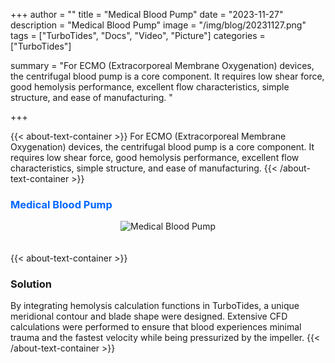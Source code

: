 +++
author = ""
title = "Medical Blood Pump"
date = "2023-11-27"
description = "Medical Blood Pump"
image = "/img/blog/20231127.png"
tags = ["TurboTides", "Docs", "Video", "Picture"]
categories = ["TurboTides"]

summary = "For ECMO (Extracorporeal Membrane Oxygenation) devices, the centrifugal blood pump is a core component. It requires low shear force, good hemolysis performance, excellent flow characteristics, simple structure, and ease of manufacturing. <!--more-->"

+++

{{< about-text-container >}}
For ECMO (Extracorporeal Membrane Oxygenation) devices, the centrifugal blood pump is a core component. It requires low shear force, good hemolysis performance, excellent flow characteristics, simple structure, and ease of manufacturing.
{{< /about-text-container >}}


<h3 style="color: #0066FF;">Medical Blood Pump</h3>
<div style="display: flex; justify-content: center;">
    <img src="/img/blog/case picture/幻灯片15.PNG" alt="Medical Blood Pump" style="margin-top: 0; margin-bottom: 1.4em; max-width: 100%;">
</div>


{{< about-text-container >}}
### Solution
By integrating hemolysis calculation functions in TurboTides, a unique meridional contour and blade shape were designed. Extensive CFD calculations were performed to ensure that blood experiences minimal trauma and the fastest velocity while being pressurized by the impeller.
{{< /about-text-container >}}
